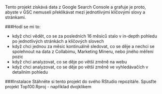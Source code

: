 Tento projekt získává data z Google Search Console a grafuje je proto, abyste v GSC nemuseli překlikávat mezi jednotlivými klíčovými slovy a stránkami.

###Hodí se mi to:
* když chci vědět, co se za posledních 16 měsíců stalo v in-depth pohledu po jednotlivých stránkách a klíčových slovech
* když chci jednou za měsíc kontinuálně sledovat, co se děje a nechci se spolehnout na data z Collabimu, Marketing Mineru, nebo jiného měření pozic
* když chci analyzovat, co se děje po větší změně na webu
* když chci analyzovat, co se děje po větší změně ve vyhledávačích v detailním pohledu 

###Instalace
Stáhněte si tento projekt do svého RStudio repozitáře.
Spusťte projekt Top100.Rproj - například dvojklikem

